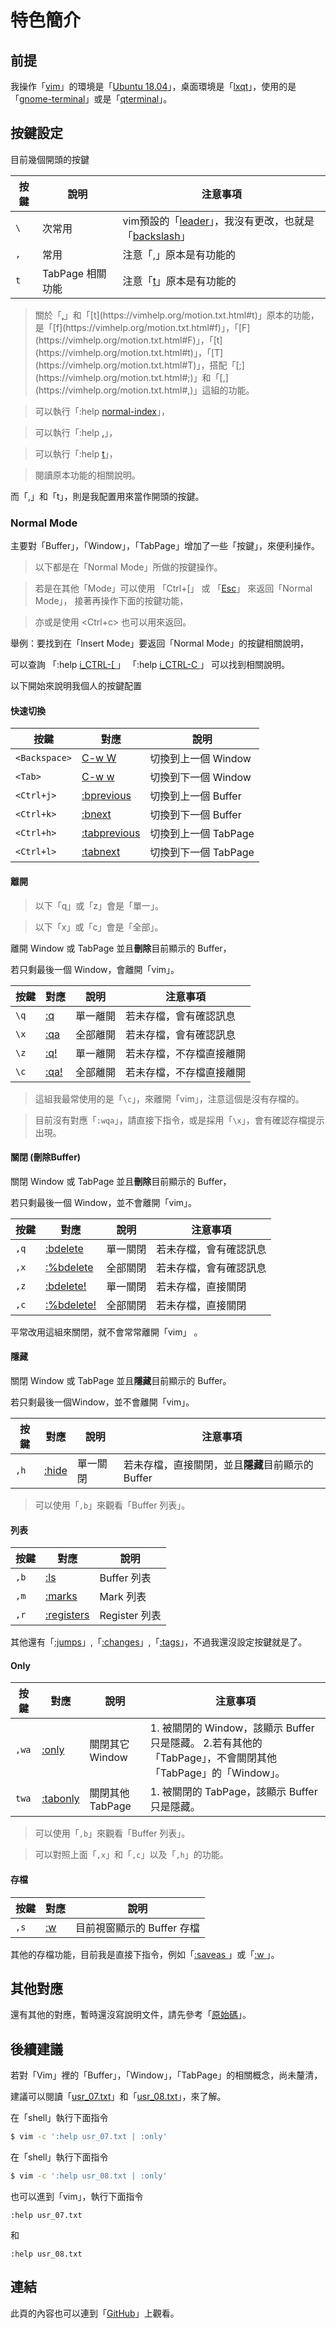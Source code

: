 
# 特色簡介

## 前提

我操作「[vim](https://packages.ubuntu.com/bionic/vim)」的環境是「[Ubuntu 18.04](https://samwhelp.github.io/note-ubuntu-18.04/)」，桌面環境是「[lxqt](https://samwhelp.github.io/note-ubuntu-18.04/read/subject/lxqt/install-lxqt)」，使用的是「[gnome-terminal](https://packages.ubuntu.com/bionic/gnome-terminal)」或是「[qterminal](https://packages.ubuntu.com/bionic/qterminal)」。

## 按鍵設定

目前幾個開頭的按鍵

| 按鍵 | 說明 | 注意事項 |
| --- | --- | --- |
| `\` | 次常用 | vim預設的「[leader](https://vimhelp.org/map.txt.html#mapleader)」，我沒有更改，也就是「[backslash](https://vimhelp.org/intro.txt.html#backslash)」 |
| `,` | 常用 | 注意「[,](https://vimhelp.org/motion.txt.html#,)」原本是有功能的 |
| `t` | TabPage 相關功能 | 注意「[t](https://vimhelp.org/motion.txt.html#t)」原本是有功能的 |

> 關於「[,](https://vimhelp.org/motion.txt.html#,)」和「[t](https://vimhelp.org/motion.txt.html#t)」原本的功能，是「[f](https://vimhelp.org/motion.txt.html#f)」，「[F](https://vimhelp.org/motion.txt.html#F)」，「[t](https://vimhelp.org/motion.txt.html#t)」，「[T](https://vimhelp.org/motion.txt.html#T)」，搭配「[;](https://vimhelp.org/motion.txt.html#;)」和「[,](https://vimhelp.org/motion.txt.html#,)」這組的功能。

> 可以執行「:help [normal-index](https://vimhelp.org/index.txt.html#normal-index)」，

> 可以執行「:help [,](https://vimhelp.org/motion.txt.html#,)」，

> 可以執行「:help [t](https://vimhelp.org/motion.txt.html#t)」，

> 閱讀原本功能的相關說明。

而「,」和「t」，則是我配置用來當作開頭的按鍵。

### Normal Mode

主要對「Buffer」，「Window」，「TabPage」增加了一些「按鍵」，來便利操作。

> 以下都是在「Normal Mode」所做的按鍵操作。

> 若是在其他「Mode」可以使用 「Ctrl+[」 或 「[Esc](https://vimhelp.org/intro.txt.html#escape)」  來返回「Normal Mode」， 接著再操作下面的按鍵功能，

> 亦或是使用 <Ctrl+c> 也可以用來返回。

舉例：要找到在「Insert Mode」要返回「Normal Mode」的按鍵相關說明，

可以查詢
「:help [i_CTRL-\[ ](https://vimhelp.org/insert.txt.html#i_CTRL-[)」
「:help [i_CTRL-C ](https://vimhelp.org/insert.txt.html#i_CTRL-C)」
可以找到相關說明。


以下開始來說明我個人的按鍵配置

#### 快速切換

| 按鍵 | 對應 | 說明 |
| --- | --- | --- |
| `<Backspace>` | [C-w W](https://vimhelp.org/windows.txt.html#CTRL-W_W) | 切換到上一個 Window |
| `<Tab>` | [C-w w](https://vimhelp.org/windows.txt.html#CTRL-W_w) | 切換到下一個 Window |
| `<Ctrl+j>` | [:bprevious](https://vimhelp.org/windows.txt.html#:bprevious) | 切換到上一個 Buffer |
| `<Ctrl+k>` | [:bnext](https://vimhelp.org/windows.txt.html#:bnext) | 切換到下一個 Buffer |
| `<Ctrl+h>` | [:tabprevious](https://vimhelp.org/tabpage.txt.html#:tabprevious) | 切換到上一個 TabPage |
| `<Ctrl+l>` | [:tabnext](https://vimhelp.org/tabpage.txt.html#:tabnext) | 切換到下一個 TabPage |

#### 離開

> 以下「q」或「z」會是「單一」。

> 以下「x」或「c」會是「全部」。

離開 Window 或 TabPage 並且**刪除**目前顯示的 Buffer，

若只剩最後一個 Window，會離開「vim」。

| 按鍵 | 對應 | 說明 | 注意事項 |
| --- | --- | --- | --- |
| `\q` | [:q](https://vimhelp.org/editing.txt.html#:q) | 單一離開 | 若未存檔，會有確認訊息 |
| `\x` | [:qa](https://vimhelp.org/editing.txt.html#:qa) | 全部離開 | 若未存檔，會有確認訊息 |
| `\z` | [:q!](https://vimhelp.org/editing.txt.html#:q) | 單一離開 | 若未存檔，不存檔直接離開 |
| `\c` | [:qa!](https://vimhelp.org/editing.txt.html#:qa) | 全部離開 | 若未存檔，不存檔直接離開 |

> 這組我最常使用的是「`\c`」，來離開「vim」，注意這個是沒有存檔的。

> 目前沒有對應「`:wqa`」，請直接下指令，或是採用「`\x`」，會有確認存檔提示出現。

#### 關閉 (刪除Buffer)

關閉 Window 或 TabPage 並且**刪除**目前顯示的 Buffer，

若只剩最後一個 Window，並不會離開「vim」。

| 按鍵 | 對應 | 說明 | 注意事項 |
| --- | --- | --- | --- |
| `,q` | [:bdelete](https://vimhelp.org/windows.txt.html#:bdelete) | 單一關閉 | 若未存檔，會有確認訊息 |
| `,x` | [:%bdelete](https://vimhelp.org/windows.txt.html#:bdelete) | 全部關閉 | 若未存檔，會有確認訊息 |
| `,z` | [:bdelete!](https://vimhelp.org/windows.txt.html#:bdelete) | 單一關閉 | 若未存檔，直接關閉 |
| `,c` | [:%bdelete!](https://vimhelp.org/windows.txt.html#:bdelete) | 全部關閉 | 若未存檔，直接關閉 |

平常改用這組來關閉，就不會常常離開「vim」 。

#### 隱藏

關閉 Window 或 TabPage 並且**隱藏**目前顯示的 Buffer。

若只剩最後一個Window，並不會離開「vim」。

| 按鍵 | 對應 | 說明 | 注意事項 |
| --- | --- | --- | --- |
| `,h` | [:hide](https://vimhelp.org/windows.txt.html#:hide) | 單一關閉 | 若未存檔，直接關閉，並且**隱藏**目前顯示的 Buffer|

> 可以使用「`,b`」來觀看「Buffer 列表」。


#### 列表

| 按鍵 | 對應 | 說明 |
| --- | --- | --- |
| `,b` | [:ls](https://vimhelp.org/windows.txt.html#:ls) | Buffer 列表 |
| `,m` | [:marks](https://vimhelp.org/motion.txt.html#:marks) | Mark 列表 |
| `,r` | [:registers](https://vimhelp.org/change.txt.html#:registers) | Register 列表 |

其他還有「[:jumps](https://vimhelp.org/motion.txt.html#:jumps)」,「[:changes](https://vimhelp.org/motion.txt.html#:changes)」,「[:tags](https://vimhelp.org/tagsrch.txt.html#:tags)」，不過我還沒設定按鍵就是了。

#### Only

| 按鍵 | 對應 | 說明 | 注意事項 |
| --- | --- | --- | --- |
| `,wa` | [:only](https://vimhelp.org/windows.txt.html#:only) | 關閉其它 Window | 1. 被關閉的 Window，該顯示 Buffer 只是隱藏。 2.若有其他的「TabPage」，不會關閉其他「TabPage」的「Window」。 |
| `twa` | [:tabonly](https://vimhelp.org/tabpage.txt.html#:tabonly) | 關閉其他 TabPage | 1. 被關閉的 TabPage，該顯示 Buffer 只是隱藏。 |

> 可以使用「`,b`」來觀看「Buffer 列表」。

> 可以對照上面「`,x`」和「`,c`」以及「`,h`」的功能。

#### 存檔

| 按鍵 | 對應 | 說明 |
| --- | --- | --- |
| `,s` | [:w](https://vimhelp.org/editing.txt.html#:w) | 目前視窗顯示的 Buffer 存檔 |

其他的存檔功能，目前我是直接下指令，例如「[:saveas ](https://vimhelp.org/editing.txt.html#:saveas)」或「[:w ](https://vimhelp.org/editing.txt.html#:w_f)」。


## 其他對應

還有其他的對應，暫時還沒寫說明文件，請先參考「[原始碼](https://github.com/samwhelp/tool-svim-core/blob/master/plugin/Svim.vim#L753)」。


## 後續建議

若對「Vim」裡的「Buffer」，「Window」，「TabPage」的相關概念，尚未釐清，

建議可以閱讀「[usr_07.txt](https://vimhelp.org/usr_07.txt.html#usr_07.txt)」和「[usr_08.txt](https://vimhelp.org/usr_08.txt.html#usr_08.txt)」，來了解。

在「shell」執行下面指令

``` sh
$ vim -c ':help usr_07.txt | :only'
```

在「shell」執行下面指令

``` sh
$ vim -c ':help usr_08.txt | :only'
```

也可以進到「vim」，執行下面指令

``` vim
:help usr_07.txt
```

和

``` vim
:help usr_08.txt
```

## 連結

此頁的內容也可以連到「[GitHub](https://github.com/samwhelp/tool-svim-doc/blob/master/read/zh_tw/feature.md)」上觀看。
